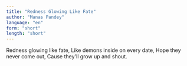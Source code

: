 ```yaml
---
title: "Redness Glowing Like Fate"
author: "Manas Pandey"
language: "en"
form: "short"
length: "short"
---
```

Redness glowing like fate,
Like demons inside on every date,
Hope they never come out,
Cause they'll grow up and shout.